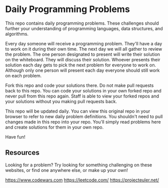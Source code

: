 # Daily Programming Problems
This repo contains daily programming problems. These challenges should further
your understanding of programming languages, data structures, and algorithms.

Every day someone will receive a programming problem. They'll have a day to work
on it during their own time. The next day we will all gather to review the problem.
The one person designated to present will write their solution on the whiteboard.
They will discuss their solution. Whoever presents their solution each day gets to
pick the next problem for everyone to work on. Although only one person will present
each day everyone should still work on each problem.

Fork this repo and code your solutions there. Do not make pull requests back to
this repo. You can code your solutions in your own forked repo and never pull
from this repo again. Staff is able to view your forked repos and your solutions
without you making pull requests back.

This repo will be updated daily. You can view this original repo in your
browser to refer to new daily problem definitions. You shouldn't need to pull
changes made in this repo into your repo. You'll simply read problems here
and create solutions for them in your own repo.

Have fun!

## Resources
Looking for a problem? Try looking for something challenging on these websites,
or find one anywhere else, or make up your own!

<https://www.codewars.com>
<https://leetcode.com/>
<https://projecteuler.net/>
